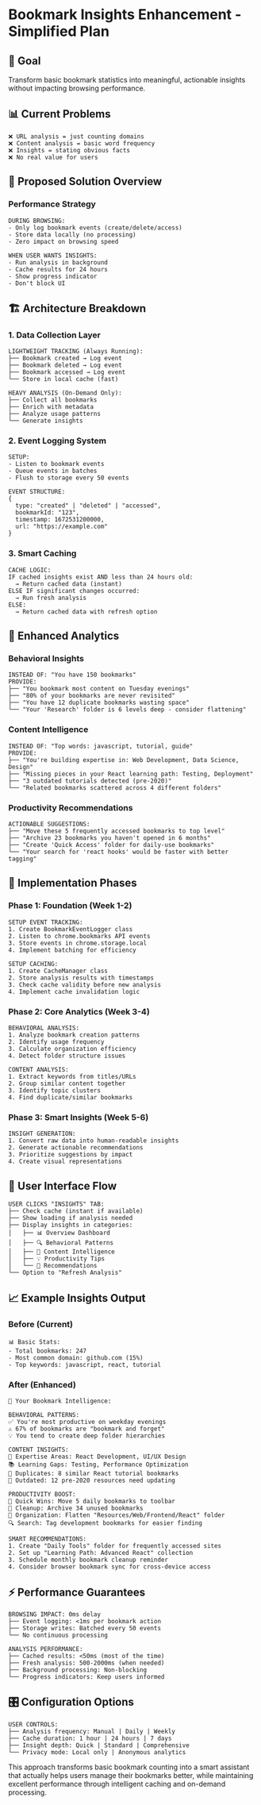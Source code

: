 # Bookmark Insights Enhancement - Simplified Plan

## 🎯 Goal
Transform basic bookmark statistics into meaningful, actionable insights without impacting browsing performance.

## 📊 Current Problems
```
❌ URL analysis = just counting domains
❌ Content analysis = basic word frequency  
❌ Insights = stating obvious facts
❌ No real value for users
```

## 🚀 Proposed Solution Overview

### Performance Strategy
```
DURING BROWSING:
- Only log bookmark events (create/delete/access)
- Store data locally (no processing)
- Zero impact on browsing speed

WHEN USER WANTS INSIGHTS:
- Run analysis in background
- Cache results for 24 hours
- Show progress indicator
- Don't block UI
```

## 🏗️ Architecture Breakdown

### 1. Data Collection Layer
```
LIGHTWEIGHT TRACKING (Always Running):
├── Bookmark created → Log event
├── Bookmark deleted → Log event  
├── Bookmark accessed → Log event
└── Store in local cache (fast)

HEAVY ANALYSIS (On-Demand Only):
├── Collect all bookmarks
├── Enrich with metadata
├── Analyze usage patterns
└── Generate insights
```

### 2. Event Logging System
```
SETUP:
- Listen to bookmark events
- Queue events in batches
- Flush to storage every 50 events

EVENT STRUCTURE:
{
  type: "created" | "deleted" | "accessed",
  bookmarkId: "123",
  timestamp: 1672531200000,
  url: "https://example.com"
}
```

### 3. Smart Caching
```
CACHE LOGIC:
IF cached insights exist AND less than 24 hours old:
  → Return cached data (instant)
ELSE IF significant changes occurred:
  → Run fresh analysis
ELSE:
  → Return cached data with refresh option
```

## 🧠 Enhanced Analytics

### Behavioral Insights
```
INSTEAD OF: "You have 150 bookmarks"
PROVIDE:
├── "You bookmark most content on Tuesday evenings"
├── "80% of your bookmarks are never revisited"
├── "You have 12 duplicate bookmarks wasting space"
└── "Your 'Research' folder is 6 levels deep - consider flattening"
```

### Content Intelligence  
```
INSTEAD OF: "Top words: javascript, tutorial, guide"
PROVIDE:
├── "You're building expertise in: Web Development, Data Science, Design"
├── "Missing pieces in your React learning path: Testing, Deployment"
├── "3 outdated tutorials detected (pre-2020)"
└── "Related bookmarks scattered across 4 different folders"
```

### Productivity Recommendations
```
ACTIONABLE SUGGESTIONS:
├── "Move these 5 frequently accessed bookmarks to top level"
├── "Archive 23 bookmarks you haven't opened in 6 months"  
├── "Create 'Quick Access' folder for daily-use bookmarks"
└── "Your search for 'react hooks' would be faster with better tagging"
```

## 🔧 Implementation Phases

### Phase 1: Foundation (Week 1-2)
```
SETUP EVENT TRACKING:
1. Create BookmarkEventLogger class
2. Listen to chrome.bookmarks API events
3. Store events in chrome.storage.local
4. Implement batching for efficiency

SETUP CACHING:
1. Create CacheManager class  
2. Store analysis results with timestamps
3. Check cache validity before new analysis
4. Implement cache invalidation logic
```

### Phase 2: Core Analytics (Week 3-4)
```
BEHAVIORAL ANALYSIS:
1. Analyze bookmark creation patterns
2. Identify usage frequency
3. Calculate organization efficiency
4. Detect folder structure issues

CONTENT ANALYSIS:
1. Extract keywords from titles/URLs
2. Group similar content together
3. Identify topic clusters
4. Find duplicate/similar bookmarks
```

### Phase 3: Smart Insights (Week 5-6)
```
INSIGHT GENERATION:
1. Convert raw data into human-readable insights
2. Generate actionable recommendations
3. Prioritize suggestions by impact
4. Create visual representations
```

## 🎨 User Interface Flow

```
USER CLICKS "INSIGHTS" TAB:
├── Check cache (instant if available)
├── Show loading if analysis needed
├── Display insights in categories:
│   ├── 📊 Overview Dashboard
│   ├── 🔍 Behavioral Patterns  
│   ├── 🧠 Content Intelligence
│   ├── 💡 Productivity Tips
│   └── 🎯 Recommendations
└── Option to "Refresh Analysis"
```

## 📈 Example Insights Output

### Before (Current)
```
📊 Basic Stats:
- Total bookmarks: 247
- Most common domain: github.com (15%)
- Top keywords: javascript, react, tutorial
```

### After (Enhanced)
```
🎯 Your Bookmark Intelligence:

BEHAVIORAL PATTERNS:
✅ You're most productive on weekday evenings
⚠️ 67% of bookmarks are "bookmark and forget"
💡 You tend to create deep folder hierarchies

CONTENT INSIGHTS:
🚀 Expertise Areas: React Development, UI/UX Design
📚 Learning Gaps: Testing, Performance Optimization  
🔄 Duplicates: 8 similar React tutorial bookmarks
📅 Outdated: 12 pre-2020 resources need updating

PRODUCTIVITY BOOST:
🎪 Quick Wins: Move 5 daily bookmarks to toolbar
🧹 Cleanup: Archive 34 unused bookmarks
📁 Organization: Flatten "Resources/Web/Frontend/React" folder
🔍 Search: Tag development bookmarks for easier finding

SMART RECOMMENDATIONS:
1. Create "Daily Tools" folder for frequently accessed sites
2. Set up "Learning Path: Advanced React" collection
3. Schedule monthly bookmark cleanup reminder
4. Consider browser bookmark sync for cross-device access
```

## ⚡ Performance Guarantees

```
BROWSING IMPACT: 0ms delay
├── Event logging: <1ms per bookmark action
├── Storage writes: Batched every 50 events
└── No continuous processing

ANALYSIS PERFORMANCE:
├── Cached results: <50ms (most of the time)
├── Fresh analysis: 500-2000ms (when needed)
├── Background processing: Non-blocking
└── Progress indicators: Keep users informed
```

## 🎛️ Configuration Options

```
USER CONTROLS:
├── Analysis frequency: Manual | Daily | Weekly
├── Cache duration: 1 hour | 24 hours | 7 days
├── Insight depth: Quick | Standard | Comprehensive
└── Privacy mode: Local only | Anonymous analytics
```

This approach transforms basic bookmark counting into a smart assistant that actually helps users manage their bookmarks better, while maintaining excellent performance through intelligent caching and on-demand processing.